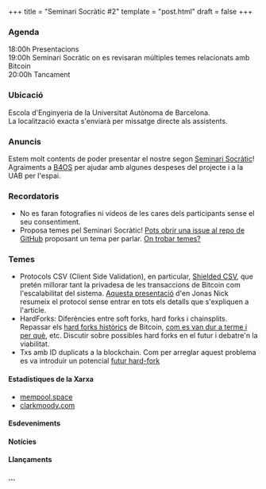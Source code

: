 +++
title = "Seminari Socràtic #2"
template = "post.html"
draft = false
+++

### Agenda
18:00h Presentacions\
19:00h Seminari Socràtic on es revisaran múltiples temes relacionats amb Bitcoin\
20:00h Tancament

### Ubicació
Escola d'Enginyeria de la Universitat Autònoma de Barcelona.\
La localització exacta s'enviarà per missatge directe als assistents.

### Anuncis
Estem molt contents de poder presentar el nostre segon [Seminari Socràtic](/about)!\
Agraiments a [B4OS](https://www.libreriadesatoshi.com/b4os) per ajudar amb algunes despeses del projecte i a la UAB per l'espai.

### Recordatoris
- No es faran fotografies ni vídeos de les cares dels participants sense el seu consentiment.
- Proposa temes pel Seminari Socràtic! [Pots obrir una issue al repo de GitHub](https://github.com/Bit-Devs-Barcelona/bit-devs-barcelona.github.io/issues) proposant un tema per parlar. [On trobar temes?](/about/find-topics/)

### Temes
- Protocols CSV (Client Side Validation), en particular, [Shielded CSV](https://eprint.iacr.org/2025/068.pdf), que pretén millorar tant la privadesa de les transaccions de Bitcoin com l'escalabilitat del sistema. [Aquesta presentació](https://www.youtube.com/watch?v=zpghEIWveJI) d'en Jonas Nick resumeix el protocol sense entrar en tots els detalls que s'expliquen a l'article.
- HardForks: Diferències entre soft forks, hard forks i chainsplits. Repassar els [hard forks històrics](https://en.bitcoin.it/wiki/Consensus_versions) de Bitcoin, [com es van dur a terme i per què](https://bitcoindevphilosophy.com/#whenshithitsthefan), etc. Discutir sobre possibles hard forks en el futur i debatre'n la viabilitat.
- Txs amb ID duplicats a la blockchain. Com per arreglar aquest problema es va introduir un potencial [futur hard-fork](https://blog.bitmex.com/bitcoins-duplicate-transactions/)


#### Estadistiques de la Xarxa
- [mempool.space](https://mempool.space/)
- [clarkmoody.com](https://bitcoin.clarkmoody.com/dashboard/)

#### Esdeveniments

#### Notícies

#### Llançaments

#### ...
